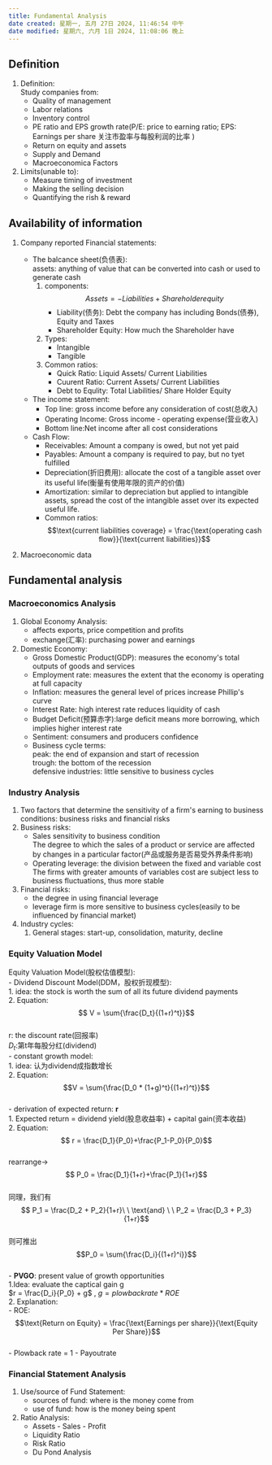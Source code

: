 ```yaml
---
title: Fundamental Analysis
date created: 星期一, 五月 27日 2024, 11:46:54 中午
date modified: 星期六, 六月 1日 2024, 11:08:06 晚上
---
```


## Definition

1. Definition:  
   Study companies from:
   - Quality of management
   - Labor relations
   - Inventory control
   - PE ratio and EPS growth rate(P/E: price to earning ratio; EPS: Earnings per share 关注市盈率与每股利润的比率 )
   - Return on equity and assets
   - Supply and Demand
   - Macroeconomica Factors
2. Limits(unable to):
   - Measure timing of investment
   - Making the selling decision
   - Quantifying the rish & reward

## Availability of information

1. Company reported Financial statements:
   - The balcance sheet(负债表):  
     assets: anything of value that can be converted into cash or used to generate cash
     1. components:  
        $$ Assets = -Liabilities + Shareholderequity$$
        - Liability(债务): Debt the company has including Bonds(债券), Equity and Taxes
        - Shareholder Equity: How much the Shareholder have
     2. Types:
        - Intangible
        - Tangible
     3. Common ratios:
        - Quick Ratio: Liquid Assets/ Current Liabilities
        - Cuurent Ratio: Current Assets/ Current Liabilities
        - Debt to Equlity: Total Liabilities/ Share Holder Equity
   - The income statement:
     - Top line: gross income before any consideration of cost(总收入)
     - Operating Income: Gross income - operating expense(营业收入)
     - Bottom line:Net income after all cost considerations
   - Cash Flow:
     - Receivables: Amount a company is owed, but not yet paid
     - Payables: Amount a company is required to pay, but no tyet fulfilled
     - Depreciation(折旧费用): allocate the cost of a tangible asset over its useful life(衡量有使用年限的资产的价值)
     - Amortization: similar to depreciation but applied to intangible assets, spread the cost of the intangible asset over its expected useful life.
     - Common ratios:  
       $$\text{current liabilities coverage} = \frac{\text{operating cash flow}}{\text{current liabilities}}$$
     
2. Macroeconomic data

## Fundamental analysis

### Macroeconomics Analysis

1. Global Economy Analysis:
   - affects exports, price competition and profits
   - exchange(汇率): purchasing power and earnings
2. Domestic Economy:
   - Gross Domestic Product(GDP): measures the economy's total outputs of goods and services
   - Employment rate: measures the extent that the economy is operating at full capacity
   - Inflation: measures the general level of prices increase Phillip's curve
   - Interest Rate: high interest rate reduces liquidity of cash
   - Budget Deficit(预算赤字):large deficit means more borrowing, which implies higher interest rate
   - Sentiment: consumers and producers confidence
   - Business cycle terms:  
     peak: the end of expansion and start of recession  
     trough: the bottom of the recession  
     defensive industries: little sensitive to business cycles 

### Industry Analysis

1. Two factors that determine the sensitivity of a firm's earning to business conditions: business risks and financial risks
2. Business risks:
   - Sales sensitivity to business condition  
     The degree to which the sales of a product or service are affected by changes in a particular factor(产品或服务是否易受外界条件影响)
   - Operating leverage: the division between the fixed and variable cost  
     The firms with greater amounts of variables cost are subject less to business fluctuations, thus more stable
 3. Financial risks:
    - the degree in using financial leverage
    - leverage firm is more sensitive to business cycles(easily to be influenced by financial market)
4. Industry cycles:
   1. General stages: start-up, consolidation, maturity, decline

### Equity Valuation Model

  Equity Valuation Model(股权估值模型):  
      - Dividend Discount Model(DDM，股权折现模型):  
        1. idea: the stock is worth the sum of all its future dividend payments  
        2. Equation:  
           $$ V = \sum{\frac{D_t}{(1+r)^t}}$$  
           r: the discount rate(回报率)  
           $D_t$:第t年每股分红(dividend)  
      - constant growth model:  
        1. idea: 认为dividend成指数增长  
        2. Equation:  
           $$V = \sum{\frac{D_0 * (1+g)^t}{(1+r)^t}}$$  
      - derivation of expected return: **r**  
        1. Expected return = dividend yield(股息收益率) + capital gain(资本收益)  
        2. Equation:  
           $$ r = \frac{D_1}{P_0}+\frac{P_1-P_0}{P_0}$$  
           rearrange->  
           $$ P_0 = \frac{D_1}{1+r}+\frac{P_1}{1+r}$$  
           同理，我们有  
           $$ P_1 = \frac{D_2 + P_2}{1+r}\ \  \text{and}  \ \ P_2 = \frac{D_3 + P_3}{1+r}$$  
           则可推出  
           $$P_0 = \sum{\frac{D_i}{(1+r)^i}}$$  
      - **PVGO**: present value of growth opportunities  
        1.Idea: evaluate the captical gain g  
           $r = \frac{D_i}{P_0} + g$  , $g = plowback rate * ROE$  
        2. Explanation:  
           - ROE:  
             $$\text{Return on Equity} = \frac{\text{Earnings per share}}{\text{Equity Per Share}}$$  
           - Plowback rate = 1 - Payoutrate

### Financial Statement Analysis

1. Use/source of Fund Statement:
   - sources of fund: where is the money come from
   - use of fund: how is the money being spent
2. Ratio Analysis:
   - Assets - Sales - Profit
   - Liquidity Ratio
   - Risk Ratio
   - Du Pond Analysis
           
   
  